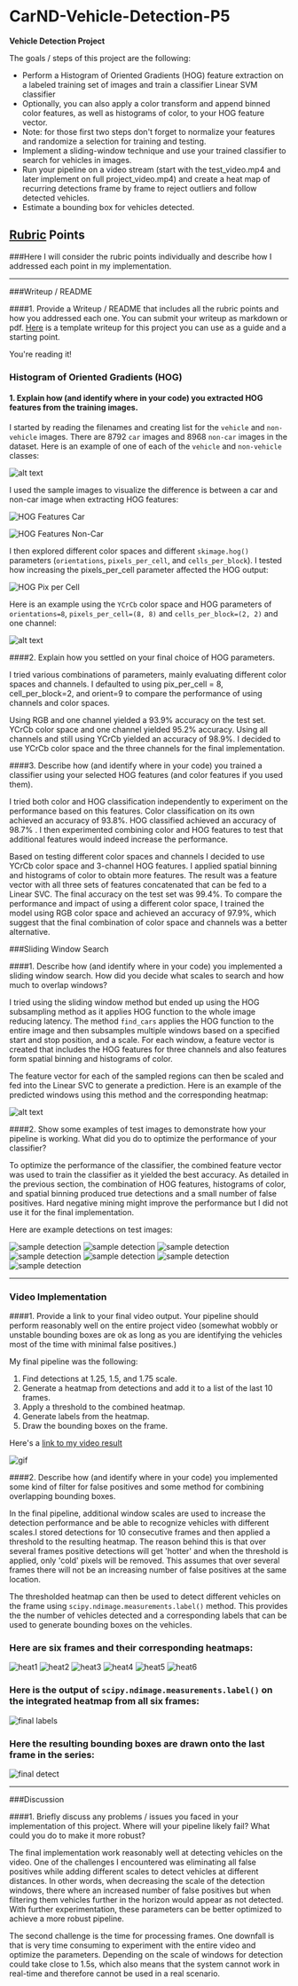 # CarND-Vehicle-Detection-P5


**Vehicle Detection Project**

The goals / steps of this project are the following:

* Perform a Histogram of Oriented Gradients (HOG) feature extraction on a labeled training set of images and train a classifier Linear SVM classifier
* Optionally, you can also apply a color transform and append binned color features, as well as histograms of color, to your HOG feature vector.
* Note: for those first two steps don't forget to normalize your features and randomize a selection for training and testing.
* Implement a sliding-window technique and use your trained classifier to search for vehicles in images.
* Run your pipeline on a video stream (start with the test_video.mp4 and later implement on full project_video.mp4) and create a heat map of recurring detections frame by frame to reject outliers and follow detected vehicles.
* Estimate a bounding box for vehicles detected.

[//]: # (Image References)
[image1]: /output_images/samples1.png
[image2]: /output_images/hog_feat_car.png
[image3]: /output_images/hog_feat_noncar.png
[image4]: /output_images/hog_pix_cell.png
[image5]: /output_images/hog_ycrcb.png
[image6]: /output_images/hog_heatmap.png
[image7]: /output_images/labels1.png
[image8]: /output_images/detected1.png
[image9]: /output_images/detected2.png
[image10]: /output_images/detected3.png
[image11]: /output_images/detected4.png
[image12]: /output_images/detected5.png
[image13]: /output_images/detected6.png
[image14]: /output_images/heat1.png
[image15]: /output_images/heat2.png
[image16]: /output_images/heat3.png
[image17]: /output_images/heat4.png
[image18]: /output_images/heat5.png
[image19]: /output_images/heat6.png
[image20]: /output_images/final_labels.png
[image21]: /output_images/final_detect.png
[image22]: output.gif

[video1]: ./project_video.mp4

## [Rubric](https://review.udacity.com/#!/rubrics/513/view) Points
###Here I will consider the rubric points individually and describe how I addressed each point in my implementation.  

---
###Writeup / README

####1. Provide a Writeup / README that includes all the rubric points and how you addressed each one.  You can submit your writeup as markdown or pdf.  [Here](https://github.com/udacity/CarND-Vehicle-Detection/blob/master/writeup_template.md) is a template writeup for this project you can use as a guide and a starting point.  

You're reading it!

### Histogram of Oriented Gradients (HOG)

#### 1. Explain how (and identify where in your code) you extracted HOG features from the training images.


I started by reading the filenames and creating list for the `vehicle` and `non-vehicle` images. There are 8792 `car` images and 8968 `non-car` images in the dataset.  Here is an example of one of each of the `vehicle` and `non-vehicle` classes:

![alt text][image1]

I used the sample images to visualize the difference is between a car and non-car image when extracting HOG features:

![HOG Features Car][image2]

![HOG Features Non-Car][image3]

I then explored different color spaces and different `skimage.hog()` parameters (`orientations`, `pixels_per_cell`, and `cells_per_block`). I tested how increasing the pixels_per_cell parameter affected the HOG output:

![HOG Pix per Cell][image4]

Here is an example using the `YCrCb` color space and HOG parameters of `orientations=8`, `pixels_per_cell=(8, 8)` and `cells_per_block=(2, 2)` and one channel:

![alt text][image5]

####2. Explain how you settled on your final choice of HOG parameters.

I tried various combinations of parameters, mainly evaluating different color
spaces and channels. I defaulted to using pix_per_cell = 8, cell_per_block=2, and orient=9 to compare the performance of using channels and color spaces.

Using RGB and one channel yielded a 93.9% accuracy on the test set. YCrCb color space and one channel yielded 95.2% accuracy. Using all channels and still using YCrCb yielded an accuracy of 98.9%. I decided to use YCrCb color space and the three channels for the final implementation.



####3. Describe how (and identify where in your code) you trained a classifier using your selected HOG features (and color features if you used them).

I tried both color and HOG classification independently to experiment on the performance based on this features. Color classification on its own achieved  an accuracy of 93.8%. HOG classified achieved an accuracy of 98.7% . I then experimented combining color and HOG features to test that additional features would indeed increase the performance.

Based on testing different color spaces and channels I decided to use YCrCb color space and 3-channel HOG features. I applied spatial binning and histograms of color to obtain more features. The result was a feature vector with all three sets of features concatenated that can be fed to a Linear SVC. The final accuracy on the test set was 99.4%. To compare the performance and impact of using a different color space, I trained the model using RGB color space and achieved an accuracy of 97.9%, which suggest that the final combination of color space and channels was a better alternative.

###Sliding Window Search

####1. Describe how (and identify where in your code) you implemented a sliding window search.  How did you decide what scales to search and how much to overlap windows?

I tried using the sliding window method but ended up using the HOG subsampling method as it applies HOG function to the whole image reducing latency. The method `find_cars` applies the HOG function to the entire image and then subsamples multiple windows based on a specified start and stop position, and a scale. For each window, a feature vector is created that includes the HOG features for three channels and also features form spatial binning and histograms of color.

The feature vector for each of the sampled regions can then be scaled and fed into the Linear SVC to generate a prediction. Here is an example of the predicted windows using this method and the corresponding heatmap:

![alt text][image6]



####2. Show some examples of test images to demonstrate how your pipeline is working.  What did you do to optimize the performance of your classifier?

To optimize the performance of the classifier, the combined feature vector was used to train the classifier as it yielded the best accuracy. As detailed in the previous section, the combination of HOG features, histograms of color, and spatial binning produced true detections and a small number of false positives. Hard negative mining might improve the performance but I did not use it for the final implementation.

 Here are example detections on test images:


![sample detection][image7]
![sample detection][image8]
![sample detection][image9]
![sample detection][image10]
![sample detection][image11]
![sample detection][image12]
![sample detection][image13]

---

### Video Implementation

####1. Provide a link to your final video output.  Your pipeline should perform reasonably well on the entire project video (somewhat wobbly or unstable bounding boxes are ok as long as you are identifying the vehicles most of the time with minimal false positives.)

My final pipeline was the following:
1. Find detections at 1.25, 1.5, and 1.75 scale.
2. Generate a heatmap from detections and add it to a list of the last 10 frames.
3. Apply a threshold to the combined heatmap.
4. Generate labels from the heatmap.
5. Draw the bounding boxes on the frame.


Here's a [link to my video result](./project_video.mp4)

![gif][image22]


####2. Describe how (and identify where in your code) you implemented some kind of filter for false positives and some method for combining overlapping bounding boxes.

In the final pipeline, additional window scales are used to increase the detection performance and be able to recognize vehicles with different scales.I stored detections for 10 consecutive frames and then applied a threshold to the resulting heatmap. The reason behind this is that over several frames positive detections will get 'hotter' and when the threshold is applied, only 'cold' pixels will be removed. This assumes that over several frames there will not be an increasing number of false positives at the same location.

The thresholded heatmap can then be used to detect different vehicles on the frame using `scipy.ndimage.measurements.label()` method. This provides the the number of vehicles detected and a corresponding labels that can be used to generate bounding boxes on the vehicles.


### Here are six frames and their corresponding heatmaps:

![heat1][image14]
![heat2][image15]
![heat3][image16]
![heat4][image17]
![heat5][image18]
![heat6][image19]


### Here is the output of `scipy.ndimage.measurements.label()` on the integrated heatmap from all six frames:
![final labels][image20]

### Here the resulting bounding boxes are drawn onto the last frame in the series:
![final detect][image21]


---

###Discussion

####1. Briefly discuss any problems / issues you faced in your implementation of this project.  Where will your pipeline likely fail?  What could you do to make it more robust?

The final implementation work reasonably well at detecting vehicles on the video. One of the challenges I encountered was eliminating all false positives while adding different scales to detect vehicles at different distances. In other words, when decreasing the scale of the detection windows, there where an increased number of false positives but when filtering them vehicles further in the horizon would appear as not detected. With further experimentation, these parameters can be better optimized to achieve a more robust pipeline.

The second challenge is the time for processing frames. One downfall is that is very time consuming to experiment with the entire video and optimize the parameters. Depending on the scale of windows for detection could take close to 1.5s, which also means that the system cannot work in real-time and therefore cannot be used in a real scenario.
